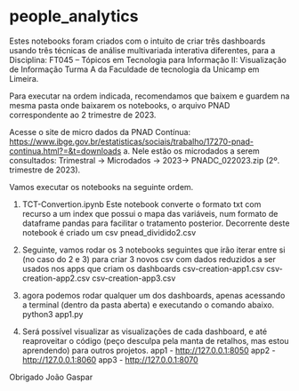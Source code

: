 # people_analytics

Estes notebooks foram criados com o intuito de criar três dashboards usando três técnicas de análise multivariada interativa diferentes, para a Disciplina: FT045 – Tópicos em Tecnologia para Informação II: Visualização de Informação
Turma A da Faculdade de tecnologia da Unicamp em Limeira. 

Para executar na ordem indicada, recomendamos que baixem e guardem na mesma pasta onde baixarem os notebooks, o arquivo PNAD correspondente ao 2 trimestre de 2023. 

Acesse o site de micro dados da PNAD Contínua: https://www.ibge.gov.br/estatisticas/sociais/trabalho/17270-pnad-continua.html?=&t=downloads
  a. Nele estão os microdados a serem consultados: Trimestral -> Microdados -> 2023-> PNADC_022023.zip (2º. trimestre de 2023).

Vamos executar os notebooks na seguinte ordem. 

1. TCT-Convertion.ipynb
  Este notebook converte o formato txt com recurso a um index que possui o mapa das variáveis, num formato de dataframe pandas para facilitar o tratamento posterior.
  Decorrente deste notebook é criado um csv pnead_dividido2.csv

2. Seguinte, vamos rodar os 3 notebooks seguintes que irão iterar entre si (no caso do 2 e 3) para criar 3 novos csv com dados reduzidos a ser usados nos apps que criam os dashboards
   csv-creation-app1.csv
   csv-creation-app2.csv
   csv-creation-app3.csv
3. agora podemos rodar qualquer um dos dashboards, apenas acessando a terminal (dentro da pasta aberta) e executando o comando abaixo.
   python3 app1.py

4. Será possível visualizar as visualizações de cada dashboard, e até reaproveitar o código (peço desculpa pela manta de retalhos, mas estou aprendendo) para outros projetos. 
  app1 - http://127.0.0.1:8050
  app2 - http://127.0.0.1:8060
  app3 - http://127.0.0.1:8070

Obrigado 
João Gaspar

